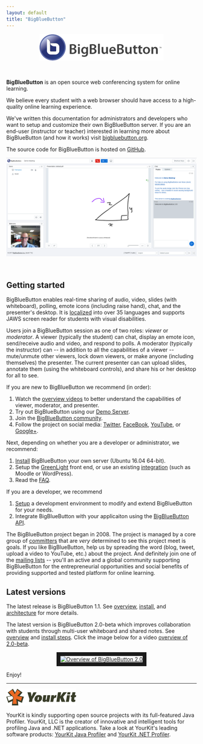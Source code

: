 ```yaml
---
layout: default
title: "BigBlueButton"
---
```


<p align="center">
  <img src="/images/logo.png"/>
</p><br>

**BigBlueButton** is an open source web conferencing system for online learning.  

We believe every student with a web browser should have access to a high-quality online learning experience.  

We've written this documentation for administrators and developers who want to setup and customize their own BigBlueButton server. If you are an end-user (instructor or teacher) interested in learning more about BigBlueButton (and how it works) visit [bigbluebutton.org](http://bigbluebutton.org). 

The source code for BigBlueButton is hosted on [GitHub](http://github.com/bigbluebutton/bigbluebutton).

<p align="center">
  <img src="/images/20-screenshot.png"/>
</p><br>

## Getting started

BigBlueButton enables real-time sharing of audio, video, slides (with whiteboard), polling, emote icons (including raise hand), chat, and the presenter's desktop.  It is [localized](/dev/localization.html) into over 35 languages and supports JAWS screen reader for students with visual disabilities. 

Users join a BigBlueButton session as one of two roles: _viewer_ or _moderator_.  A viewer (typically the student) can chat, display an emote icon, send/receive audio and video, and respond to polls.  A moderator (typically the instructor) can -- in addition to all the capabilities of a viewer -- mute/unmute other viewers, lock down viewers, or make anyone (including themselves) the presenter.  The current presenter can can upload slides, annotate them (using the whiteboard controls), and share his or her desktop for all to see.


If you are new to BigBlueButton we recommend (in order): 

  1. Watch the [overview videos](http://bigbluebutton.org/videos) to better understand the capabilities of viewer, moderator, and presenter.
  1. Try out BigBlueButton using our [Demo Server](http://demo.bigbluebutton.org/). 
  1. Join the [BigBlueButton community](https://bigbluebutton.org/support/community/).
  1. Follow the project on social media: [Twitter](https://twitter.com/bigbluebutton), [FaceBook](https://www.facebook.com/bigbluebutton), [YouTube](https://www.youtube.com/user/bigbluebuttonshare), or [Google+](https://plus.google.com/+bigbluebutton).  
      
Next, depending on whether you are a developer or administrator, we recommend:

  1. [Install](/install/install.html) BigBlueButton your own server (Ubuntu 16.04 64-bit).
  1. Setup the [GreenLight](/install/green-light.html) front end, or use an existing [integration](http://bigbluebutton.org/open-source-integrations/) (such as Moodle or WordPress).
  1. Read the [FAQ](/support/faq.html).

If you are a developer, we recommend
  1. [Setup](/dev/setup.html) a development environment to modify and extend BigBlueButton for your needs.
  1. Integrate BigBlueButton with your applicaiton using the [BigBlueButton API](/dev/api.html).

The BigBlueButton project began in 2008. The project is managed by a core group of [committers](/support/faq.html#bigbluebutton-committer) that are _very_ determined to see this project meet is goals.  If you like BigBlueButton, help us by spreading the word (blog, tweet, upload a video to YouTube, etc.) about the project.  And definitely join one of the [mailing lists](https://bigbluebutton.org/support/community/) -- you'll an active and a global community supporting BigBlueButton for the entrepreneurial opportunities and social benefits of providing supported and tested platform for online learning.


## Latest versions

The latest release is BigBlueButton 1.1. See [overview](/overview/overview.html), [install](/install/install.html), and [architecture](/overview/architecture.html) for more details.  

The latest version is BigBlueButton 2.0-beta which improves collaboration with students through  multi-user whiteboard and shared notes.  See [overview](2.0/20overview.html) and [install steps](/2.0/20install.html).  Click the image below for a video [overview of 2.0-beta](https://www.youtube.com/watch?v=NQPrdc-W-6A).

<p align="center">
  <a href="http://www.youtube.com/watch?feature=player_embedded&v=NQPrdc-W-6A" target="_blank"><img src="http://img.youtube.com/vi/NQPrdc-W-6A/0.jpg" alt="Overview of BigBlueButton 2.0" width="480" height="360" border="10" /></a>
</p>

Enjoy!

---

![yourkit](/images/yourkit.png)

YourKit is kindly supporting open source projects with its full-featured Java Profiler. YourKit, LLC is the creator of innovative and intelligent tools for profiling Java and .NET applications. Take a look at YourKit's leading software products: [YourKit Java Profiler](https://www.yourkit.com/java/profiler/index.jsp) and [YourKit .NET Profiler](https://www.yourkit.com/.net/profiler/index.jsp).

